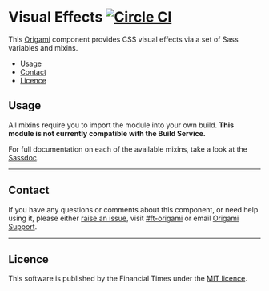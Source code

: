 # Visual Effects  [![Circle CI](https://circleci.com/gh/Financial-Times/o-visual-effects/tree/master.svg?style=svg)](https://circleci.com/gh/Financial-Times/o-visual-effects/tree/master)

This [Origami](http://origami.ft.com/) component provides CSS visual effects via a set of Sass variables and mixins.

- [Usage](#usage)
- [Contact](#contact)
- [Licence](#licence)


## Usage

All mixins require you to import the module into your own build. **This module is not currently compatible with the Build Service.**

For full documentation on each of the available mixins, take a look at the [Sassdoc](http://codedocs.webservices.ft.com/v1/sassdoc/o-visual-effects).

---

## Contact

If you have any questions or comments about this component, or need help using it, please either [raise an issue](https://github.com/Financial-Times/o-cookie-message/issues), visit [#ft-origami](https://financialtimes.slack.com/messages/ft-origami/) or email [Origami Support](mailto:origami-support@ft.com).

----

## Licence

This software is published by the Financial Times under the [MIT licence](http://opensource.org/licenses/MIT).
